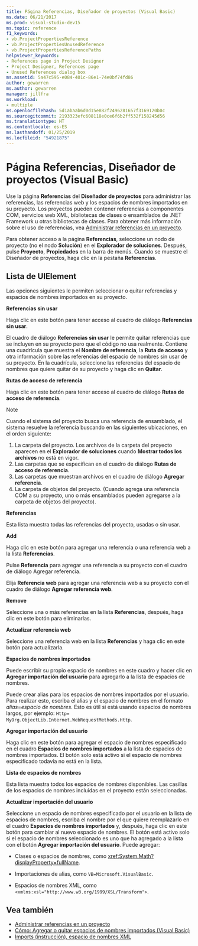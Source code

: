 ```yaml
---
title: Página Referencias, Diseñador de proyectos (Visual Basic)
ms.date: 06/21/2017
ms.prod: visual-studio-dev15
ms.topic: reference
f1_keywords:
- vb.ProjectPropertiesReference
- vb.ProjectPropertiesUnusedReference
- vb.ProjectPropertiesReferencePaths
helpviewer_keywords:
- References page in Project Designer
- Project Designer, References page
- Unused References dialog box
ms.assetid: 5a47c595-e084-401c-86e1-74e0bf74fd86
author: gewarren
ms.author: gewarren
manager: jillfra
ms.workload:
- multiple
ms.openlocfilehash: 5d1abaab6d0d15e882f2496281657f3169120b0c
ms.sourcegitcommit: 2193323efc608118e0ce6f6b2ff532f158245d56
ms.translationtype: HT
ms.contentlocale: es-ES
ms.lasthandoff: 01/25/2019
ms.locfileid: "54921875"
---
```

# <a name="references-page-project-designer-visual-basic"></a>Página Referencias, Diseñador de proyectos (Visual Basic)

Use la página **Referencias** del **Diseñador de proyectos** para administrar las referencias, las referencias web y los espacios de nombres importados en su proyecto. Los proyectos pueden contener referencias a componentes COM, servicios web XML, bibliotecas de clases o ensamblados de .NET Framework u otras bibliotecas de clases. Para obtener más información sobre el uso de referencias, vea [Administrar referencias en un proyecto](../../ide/managing-references-in-a-project.md).

Para obtener acceso a la página **Referencias**, seleccione un nodo de proyecto (no el nodo **Solución**) en el **Explorador de soluciones**. Después, pulse **Proyecto**, **Propiedades** en la barra de menús. Cuando se muestre el Diseñador de proyectos, haga clic en la pestaña **Referencias**.

## <a name="uielement-list"></a>Lista de UIElement

Las opciones siguientes le permiten seleccionar o quitar referencias y espacios de nombres importados en su proyecto.

**Referencias sin usar**

Haga clic en este botón para tener acceso al cuadro de diálogo **Referencias sin usar**.

El cuadro de diálogo **Referencias sin usar** le permite quitar referencias que se incluyen en su proyecto pero que el código no usa realmente. Contiene una cuadrícula que muestra el **Nombre de referencia**, la **Ruta de acceso** y otra información sobre las referencias del espacio de nombres sin usar de su proyecto. En la cuadrícula, seleccione las referencias del espacio de nombres que quiere quitar de su proyecto y haga clic en **Quitar**.

**Rutas de acceso de referencia**

Haga clic en este botón para tener acceso al cuadro de diálogo **Rutas de acceso de referencia**.

> [!NOTE]
> Cuando el sistema del proyecto busca una referencia de ensamblado, el sistema resuelve la referencia buscando en las siguientes ubicaciones, en el orden siguiente:
>
> 1. La carpeta del proyecto. Los archivos de la carpeta del proyecto aparecen en el **Explorador de soluciones** cuando **Mostrar todos los archivos** no está en vigor.
> 2. Las carpetas que se especifican en el cuadro de diálogo **Rutas de acceso de referencia**.
> 3. Las carpetas que muestran archivos en el cuadro de diálogo **Agregar referencia**.
> 4. La carpeta de objetos del proyecto. (Cuando agrega una referencia COM a su proyecto, uno o más ensamblados pueden agregarse a la carpeta de objetos del proyecto).

 **Referencias**

 Esta lista muestra todas las referencias del proyecto, usadas o sin usar.

 **Add**

 Haga clic en este botón para agregar una referencia o una referencia web a la lista **Referencias**.

 Pulse **Referencia** para agregar una referencia a su proyecto con el cuadro de diálogo Agregar referencia.

 Elija **Referencia web** para agregar una referencia web a su proyecto con el cuadro de diálogo **Agregar referencia web**.

 **Remove**

 Seleccione una o más referencias en la lista **Referencias**, después, haga clic en este botón para eliminarlas.

 **Actualizar referencia web**

 Seleccione una referencia web en la lista **Referencias** y haga clic en este botón para actualizarla.

 **Espacios de nombres importados**

 Puede escribir su propio espacio de nombres en este cuadro y hacer clic en **Agregar importación del usuario** para agregarlo a la lista de espacios de nombres.

 Puede crear alias para los espacios de nombres importados por el usuario. Para realizar esto, escriba el alias y el espacio de nombres en el formato *alias*=*espacio de nombres*. Esto es útil si está usando espacios de nombres largos, por ejemplo: `Http= MyOrg.ObjectLib.Internet.WebRequestMethods.Http`.

 **Agregar importación del usuario**

 Haga clic en este botón para agregar el espacio de nombres especificado en el cuadro **Espacios de nombres importados** a la lista de espacios de nombres importados. El botón solo está activo si el espacio de nombres especificado todavía no está en la lista.

 **Lista de espacios de nombres**

 Esta lista muestra todos los espacios de nombres disponibles. Las casillas de los espacios de nombres incluidas en el proyecto están seleccionadas.

 **Actualizar importación del usuario**

 Seleccione un espacio de nombres especificado por el usuario en la lista de espacios de nombres, escriba el nombre por el que quiere reemplazarlo en el cuadro **Espacios de nombres importados** y, después, haga clic en este botón para cambiar al nuevo espacio de nombres. El botón está activo solo si el espacio de nombres seleccionado es uno que ha agregado a la lista con el botón **Agregar importación del usuario**. Puede agregar:

-   Clases o espacios de nombres, como <xref:System.Math?displayProperty=fullName>.

-   Importaciones de alias, como `VB=Microsoft.VisualBasic`.

-   Espacios de nombres XML, como `<xmlns:xsl="http://www.w3.org/1999/XSL/Transform">`.

## <a name="see-also"></a>Vea también

- [Administrar referencias en un proyecto](../../ide/managing-references-in-a-project.md)
- [Cómo: Agregar o quitar espacios de nombres importados (Visual Basic)](../../ide/how-to-add-or-remove-imported-namespaces-visual-basic.md)
- [Imports (instrucción), espacio de nombres XML](/dotnet/visual-basic/language-reference/statements/imports-statement-xml-namespace)
